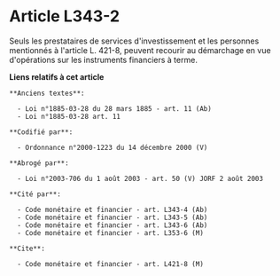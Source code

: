 # Article L343-2

Seuls les prestataires de services d'investissement et les personnes mentionnés à l'article L. 421-8, peuvent recourir au
démarchage en vue d'opérations sur les instruments financiers à terme.

**Liens relatifs à cet article**

	**Anciens textes**:

	  - Loi n°1885-03-28 du 28 mars 1885 - art. 11 (Ab)
	  - Loi n°1885-03-28 art. 11

	**Codifié par**:

	  - Ordonnance n°2000-1223 du 14 décembre 2000 (V)

	**Abrogé par**:

	  - Loi n°2003-706 du 1 août 2003 - art. 50 (V) JORF 2 août 2003

	**Cité par**:

	  - Code monétaire et financier - art. L343-4 (Ab)
	  - Code monétaire et financier - art. L343-5 (Ab)
	  - Code monétaire et financier - art. L343-6 (Ab)
	  - Code monétaire et financier - art. L353-6 (M)

	**Cite**:

	  - Code monétaire et financier - art. L421-8 (M)
